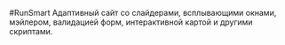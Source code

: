 #RunSmart
Адаптивный сайт со слайдерами, всплывающими окнами, мэйлером, валидацией форм, интерактивной картой и другими скриптами.
